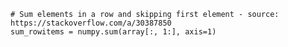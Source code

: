     # Sum elements in a row and skipping first element - source: https://stackoverflow.com/a/30387850
    sum_rowitems = numpy.sum(array[:, 1:], axis=1)
